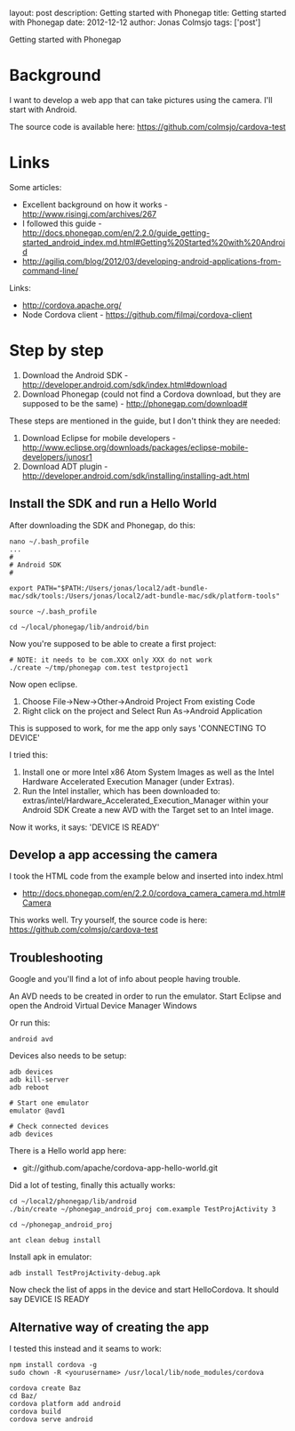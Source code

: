 layout: post
description: Getting started with Phonegap
title: Getting started with Phonegap
date: 2012-12-12
author: Jonas Colmsjo
tags: ['post']

Getting started with Phonegap





# Background

I want to develop a web app that can take pictures using the camera. I'll start with Android.

The source code is available here: https://github.com/colmsjo/cardova-test


# Links

Some articles:

 * Excellent background on how it works - http://www.risingj.com/archives/267
 * I followed this guide - http://docs.phonegap.com/en/2.2.0/guide_getting-started_android_index.md.html#Getting%20Started%20with%20Android
 * http://agiliq.com/blog/2012/03/developing-android-applications-from-command-line/

Links:

 * http://cordova.apache.org/
 * Node Cordova client - https://github.com/filmaj/cordova-client
 
# Step by step
 
 
  1. Download the Android SDK - http://developer.android.com/sdk/index.html#download
  1. Download Phonegap (could not find a Cordova download, but they are supposed to be the same) - http://phonegap.com/download#
  
 
These steps are mentioned in the guide, but I don't think they are needed: 
 
  1. Download Eclipse for mobile developers - http://www.eclipse.org/downloads/packages/eclipse-mobile-developers/junosr1
  1. Download ADT plugin - http://developer.android.com/sdk/installing/installing-adt.html
 
 
## Install the SDK and run a Hello World
 
After downloading the SDK and Phonegap, do this:
 
```
nano ~/.bash_profile
...
#
# Android SDK
#

export PATH="$PATH:/Users/jonas/local2/adt-bundle-mac/sdk/tools:/Users/jonas/local2/adt-bundle-mac/sdk/platform-tools"

source ~/.bash_profile

cd ~/local/phonegap/lib/android/bin
```
 
 
Now you're supposed to be able to create a first project:
```
# NOTE: it needs to be com.XXX only XXX do not work
./create ~/tmp/phonegap com.test testproject1
```

Now open eclipse. 

 1. Choose File->New->Other->Android Project From existing Code
 1. Right click on the project and Select Run As->Android Application

This is supposed to work, for me the app only says 'CONNECTING TO DEVICE'

I tried this:

 1. Install one or more Intel x86 Atom System Images as well as the Intel Hardware Accelerated Execution Manager (under Extras).
 1. Run the Intel installer, which has been downloaded to: extras/intel/Hardware_Accelerated_Execution_Manager within your Android SDK
Create a new AVD with the Target set to an Intel image.

Now it works, it says: 'DEVICE IS READY'


## Develop a app accessing the camera

I took the HTML code from the example below and inserted into index.html

 * http://docs.phonegap.com/en/2.2.0/cordova_camera_camera.md.html#Camera

This works well. Try yourself, the source code is here: https://github.com/colmsjo/cardova-test


## Troubleshooting

Google and you'll find a lot of info about people having trouble. 

An AVD needs to be created in order to run the emulator. Start Eclipse and open the 
Android Virtual Device Manager Windows 


Or run this:

```
android avd
```

Devices also needs to be setup:

```
adb devices
adb kill-server
adb reboot

# Start one emulator
emulator @avd1

# Check connected devices
adb devices
```

There is a Hello world app here:

 * git://github.com/apache/cordova-app-hello-world.git 
 
 
Did a lot of testing, finally this actually works:
 
```
cd ~/local2/phonegap/lib/android
./bin/create ~/phonegap_android_proj com.example TestProjActivity 3

cd ~/phonegap_android_proj

ant clean debug install
``` 
 
 
Install apk in emulator:

```
adb install TestProjActivity-debug.apk
```
 
Now check the list of apps in the device and start HelloCordova. It should say DEVICE IS READY


## Alternative way of creating the app

I tested this instead and it seams to work:
```
npm install cordova -g
sudo chown -R <yourusername> /usr/local/lib/node_modules/cordova

cordova create Baz
cd Baz/
cordova platform add android
cordova build
cordova serve android
```



